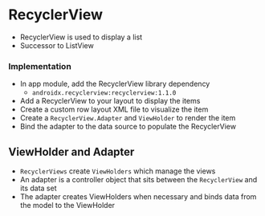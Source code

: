 # RecyclerView
- RecyclerView is used to display a list
- Successor to ListView


### Implementation
- In app module, add the RecyclerView library dependency
  - `androidx.recyclerview:recyclerview:1.1.0`
- Add a RecyclerView to your layout to display the items
- Create a custom row layout XML file to visualize the item
- Create a `RecyclerView.Adapter` and `ViewHolder` to render the item
- Bind the adapter to the data source to populate the RecyclerView


## ViewHolder and Adapter
- `RecyclerViews` create `ViewHolders` which manage the views
- An adapter is a controller object that sits between the `RecyclerView` and its data set
- The adapter creates ViewHolders when necessary and binds data from the model  to the ViewHolder
